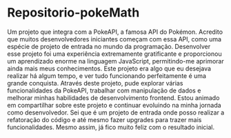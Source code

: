 # Repositorio-pokeMath

Um projeto que integra com a PokeAPI, a famosa API do Pokémon. Acredito que muitos desenvolvedores iniciantes começam com essa API, como uma espécie de projeto de entrada no mundo da programação. Desenvolver esse projeto foi uma experiência extremamente gratificante e proporcionou um aprendizado enorme na linguagem JavaScript, permitindo-me aprimorar ainda mais meus conhecimentos.
Este projeto era algo que eu desejava realizar há algum tempo, e ver tudo funcionando perfeitamente é uma grande conquista. Através deste projeto, pude explorar várias funcionalidades da PokeAPI, trabalhar com manipulação de dados e melhorar minhas habilidades de desenvolvimento frontend.
Estou animado em compartilhar sobre este projeto e continuar evoluindo na minha jornada como desenvolvedor. Sei que é um projeto de entrada onde posso realizar a refatoração do código e até mesmo fazer upgrades para trazer mais funcionalidades. Mesmo assim, já fico muito feliz com o resultado inicial.

